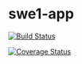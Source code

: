 # swe1-app
[![Build Status](https://app.travis-ci.com/MithraR/swe1-app.svg?branch=main)](https://app.travis-ci.com/MithraR/swe1-app)

[![Coverage Status](https://coveralls.io/repos/github/MithraR/swe1-app/badge.svg?branch=main)](https://coveralls.io/github/MithraR/swe1-app?branch=main)
